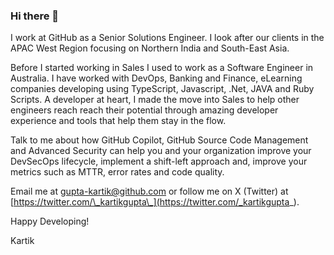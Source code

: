 ### Hi there 👋

I work at GitHub as a Senior Solutions Engineer. I look after our clients in the APAC West Region focusing on Northern India and South-East Asia. 

Before I started working in Sales I used to work as a Software Engineer in Australia. I have worked with DevOps, Banking and Finance, eLearning companies developing using TypeScript, Javascript, .Net, JAVA and Ruby Scripts. A developer at heart, I made the move into Sales to help other engineers reach reach their potential through amazing developer experience and tools that help them stay in the flow. 

Talk to me about how GitHub Copilot, GitHub Source Code Management and Advanced Security can help you and your organization improve your DevSecOps lifecycle, implement a shift-left approach and, improve your metrics such as MTTR, error rates and code quality.

Email me at gupta-kartik@github.com or follow me on X (Twitter) at [https://twitter.com/\_kartikgupta\_](https://twitter.com/_kartikgupta_). 

Happy Developing!

Kartik

<!--
**gupta-kartik/gupta-kartik** is a ✨ _special_ ✨ repository because its `README.md` (this file) appears on your GitHub profile.

Here are some ideas to get you started:

- 🔭 I’m currently working on ...
- 🌱 I’m currently learning ...
- 👯 I’m looking to collaborate on ...
- 🤔 I’m looking for help with ...
- 💬 Ask me about ...
- 📫 How to reach me: ...
- 😄 Pronouns: ...
- ⚡ Fun fact: ...
-->
